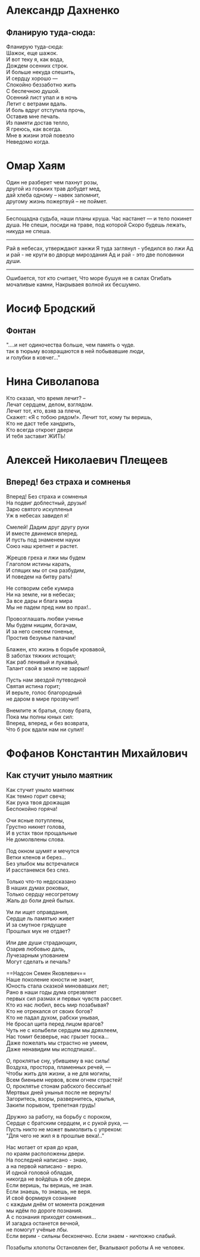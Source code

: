# Александр Дахненко
## Фланирую туда-сюда:  
Фланирую туда-сюда:  
Шажок, еще шажок.  
И вот теку я, как вода,  
Дождем осенних строк.  
И больше некуда спешить,  
И сердцу хорошо —  
Спокойно беззаботно жить  
С беспечною душой.  
Осенний лист упал и в ночь  
Летит с ветрами вдаль.  
И боль вдруг отступила прочь,  
Оставив мне печаль.  
Из памяти достав тепло,  
Я греюсь, как всегда.  
Мне в жизни этой повезло  
Неведомо когда.

# Омар Хаям
Один не разберет чем пахнут розы,  
другой из горьких трав добудет мед,  
дай хлеба одному – навек запомнит,  
другому жизнь пожертвуй – не поймет.

---

Беспощадна судьба, наши планы круша.
Час настанет — и тело покинет душа.
Не спеши, посиди на траве, под которой
Скоро будешь лежать, никуда не спеша.

---

Рай в небесах, утверждают ханжи
Я туда заглянул - убедился во лжи
Ад и рай - не круги во дворце мироздания
Ад и рай - это две половинки души.

---

Ошибается, тот кто считает,
Что море бушуя не в силах
Огибать мочаливые камни,
Накрываея волной их бесшумно.

# Иосиф Бродский
## Фонтан
"....и нет одиночества больше, чем память о чуде.  
так в тюрьму возвращаются в ней побывавшие люди,  
и голубки в ковчег..."

# Нина Сиволапова
Кто сказал, что время лечит? –  
Лечат сердцем, делом, взглядом.  
Лечит тот, кто, взяв за плечи,  
Скажет: «Я с тобою рядом!».
Лечит тот, кому ты веришь,  
Кто не даст тебе хандрить,  
Кто всегда откроет двери  
И тебя заставит ЖИТЬ!


# Алексей Николаевич Плещеев
## Вперед! без страха и сомненья
Вперед! Без страха и сомненья  
На подвиг доблестный, друзья!  
Зарю святого искупленья  
Уж в небесах завидел я!  

Смелей! Дадим друг другу руки  
И вместе двинемся вперед.  
И пусть под знаменем науки  
Союз наш крепнет и растет.  

Жрецов греха и лжи мы будем  
Глаголом истины карать,  
И спящих мы от сна разбудим,  
И поведем на битву рать!  

Не сотворим себе кумира  
Ни на земле, ни в небесах;  
За все дары и блага мира  
Мы не падем пред ним во прах!..  

Провозглашать любви ученье  
Мы будем нищим, богачам,  
И за него снесем гоненье,  
Простив безумье палачам!  

Блажен, кто жизнь в борьбе кровавой,  
В заботах тяжких истощил;  
Как раб ленивый и лукавый,  
Талант свой в землю не заррыл!  

Пусть нам звездой путеводной  
Святая истина горит;  
И верьте, голос благородный  
не даром в мире прозвучит!  

Внемлите ж братья, слову брата,  
Пока мы полны юных сил:  
Вперед, вперед, и без возврата,  
Что б рок вдали нам ни сулил!  

# Фофанов Константин Михайлович
## Как стучит уныло маятник
Как стучит уныло маятник  
Как темно горит свеча;  
Как рука твоя дрожащая  
Беспокойно горяча!  

Очи ясные потуплены,  
Грустно никнет голова,  
И в устах твои прощальные  
Не домолвлены слова.  

Под окном шумят и мечутся  
Ветки кленов и берез...  
Без улыбок мы встречалися  
И расстанемся без слез.  

Только что-то недосказано  
В наших думах роковых,  
Только сердцу несогретому  
Жаль до боли дней былых.  

Ум ли ищет оправдания,  
Сердце ль памятью живет  
И за смутное грядущее  
Прошлых мук не отдает?  

Или две души страдающих,  
Озарив любовью даль,  
Лучезарным упованием  
Могут сделать и печаль?  



==Надсон Семен Яковлевич==  
Наше поколение юности не знает,  
Юность стала сказкой миновавших лет;  
Рано в наши годы дума отрезвляет  
первых сил размах и первых чувств рассвет.  
Кто из нас любил, весь мир позабывая?  
Кто не отрекался от своих богов?  
Кто не падал духом, рабски унывая,  
Не бросал щита перед лицом врагов?  
Чуть не с колыбели сердцем мы дряхлеем,  
Нас томит безверье, нас грызет тоска...  
Даже пожелать мы страстно не умеем,  
Даже ненавидим мы исподтишка!..  

О, проклятье сну, убившему в нас силы!  
Воздуха, простора, пламенных речей, —  
Чтобы жить для жизни, а не для могилы,  
Всем биеньем нервов, всем огнем страстей!  
О, проклятье стонам рабского бессилья!  
Мертвых дней унынья после не вернуть!  
Загоритесь, взоры, развернитесь, крылья,  
Закипи порывом, трепетная грудь!  

Дружно за работу, на борьбу с пороком,  
Сердце с братским сердцем, и с рукой рука, —  
Пусть никто не может вымолвить с упреком:  
"Для чего не жил я в прошлые века!.."

Нас мотает от края до края,  
по краям расположены двери.  
На последней написано - знаю,  
а на первой написано - верю.  
И одной головой обладая,  
никогда не войдёшь в обе двери.  
Если веришь, ты веришь, не зная.  
Если знаешь, то знаешь, не веря.  
И своё формируя сознание  
с каждым днём от момента рождения  
мы идём по дороге познания.  
А с познания приходят сомнения...  
И загадка останется вечной,  
не помогут учёные лбы.  
Если верим - сильны бесконечно. Если знаем - ничтожно слабый.

Позабыты хлопоты
Остановлен бег,
Вкалывают роботы
А не человек.